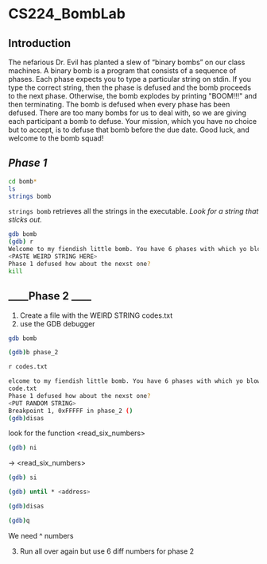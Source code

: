 # CS224_BombLab

## Introduction
The nefarious Dr. Evil has planted a slew of “binary bombs” on our class machines. A binary bomb is a
program that consists of a sequence of phases. Each phase expects you to type a particular string on stdin.
If you type the correct string, then the phase is defused and the bomb proceeds to the next phase. Otherwise,
the bomb explodes by printing "BOOM!!!" and then terminating. The bomb is defused when every phase
has been defused.
There are too many bombs for us to deal with, so we are giving each participant a bomb to defuse. Your
mission, which you have no choice but to accept, is to defuse that bomb before the due date. Good luck, and
welcome to the bomb squad!

## ___Phase 1___

```sh
cd bomb*
ls
strings bomb
```
`strings bomb` retrieves all the strings in the executable. _Look for a string that sticks out._
```sh
gdb bomb
(gdb) r
Welcome to my fiendish little bomb. You have 6 phases with which yo blow yourself up. Have a nice day!
<PASTE WEIRD STRING HERE>
Phase 1 defused how about the nexst one?
kill
```
## ____Phase  2 ____
1. Create a file with the WEIRD STRING codes.txt
2. use the GDB debugger
```sh
gdb bomb

```
```sh
(gdb)b phase_2

```
```sh
r codes.txt
```
```sh
elcome to my fiendish little bomb. You have 6 phases with which yo blow yourself up. Have a nice day!
code.txt
Phase 1 defused how about the nexst one?
<PUT RANDOM STRING>
Breakpoint 1, 0xFFFFF in phase_2 ()
(gdb)disas
```
look for the function <read_six_numbers>
```sh
(gdb) ni
```
-> <read_six_numbers>
```sh
(gdb) si
```
```sh
(gdb) until * <address>
```
```sh
(gdb)disas
```
```sh
(gdb)q
```
We need ^ numbers

3. Run all over again but use 6 diff numbers for phase 2

